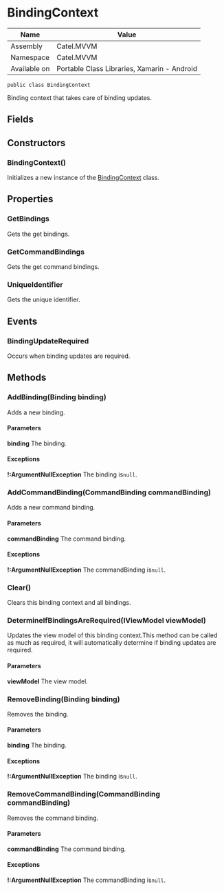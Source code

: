 

# BindingContext

Name|Value
---|---
Assembly|Catel.MVVM
Namespace|Catel.MVVM
Available on|Portable Class Libraries, Xamarin - Android

```
public class BindingContext
```

Binding context that takes care of binding updates.



## Fields

## Constructors

### BindingContext()

Initializes a new instance of the [BindingContext](#) class.



## Properties

### GetBindings

Gets the get bindings.



### GetCommandBindings

Gets the get command bindings.



### UniqueIdentifier

Gets the unique identifier.



## Events

### BindingUpdateRequired

Occurs when binding updates are required.



## Methods

### AddBinding(Binding binding)

Adds a new binding.

#### Parameters

**binding**
The binding.

#### Exceptions

**!:ArgumentNullException**
The binding is`null`.



### AddCommandBinding(CommandBinding commandBinding)

Adds a new command binding.

#### Parameters

**commandBinding**
The command binding.

#### Exceptions

**!:ArgumentNullException**
The commandBinding is`null`.



### Clear()

Clears this binding context and all bindings.



### DetermineIfBindingsAreRequired(IViewModel viewModel)

Updates the view model of this binding context.This method can be called as much as required, it will automatically determine if binding updates are required.

#### Parameters

**viewModel**
The view model.



### RemoveBinding(Binding binding)

Removes the binding.

#### Parameters

**binding**
The binding.

#### Exceptions

**!:ArgumentNullException**
The binding is`null`.



### RemoveCommandBinding(CommandBinding commandBinding)

Removes the command binding.

#### Parameters

**commandBinding**
The command binding.

#### Exceptions

**!:ArgumentNullException**
The commandBinding is`null`.



